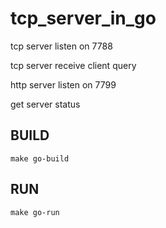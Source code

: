 # tcp_server_in_go

tcp server listen on 7788

tcp server receive client query


http server listen on 7799

get server status

## BUILD
```
make go-build
```

## RUN

```
make go-run
```